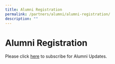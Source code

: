 ```yaml
---
title: Alumni Registration
permalink: /partners/alumni/alumni-registration/
description: ""
---
```


# **Alumni Registration**

Please click [here](https://forms.cwp.sg/springfieldsec/FormAPIEO) to subscribe for Alumni Updates.